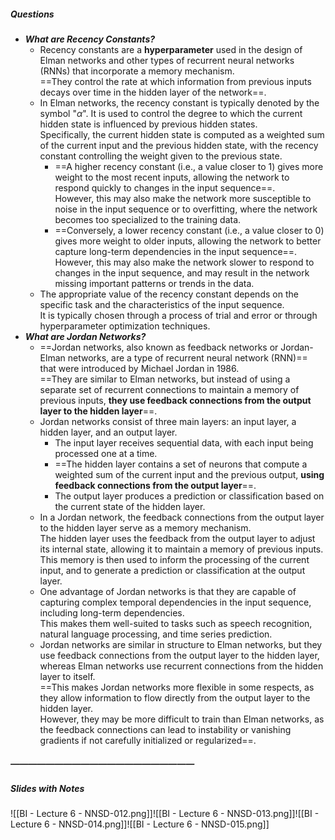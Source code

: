 ##### Questions
- ***What are Recency Constants?***
	- Recency constants are a **hyperparameter** used in the design of Elman networks and other types of recurrent neural networks (RNNs) that incorporate a memory mechanism. <br>==They control the rate at which information from previous inputs decays over time in the hidden layer of the network==.
	- In Elman networks, the recency constant is typically denoted by the symbol "$\alpha$". It is used to control the degree to which the current hidden state is influenced by previous hidden states. <br>Specifically, the current hidden state is computed as a weighted sum of the current input and the previous hidden state, with the recency constant controlling the weight given to the previous state.
		- ==A higher recency constant (i.e., a value closer to $1$) gives more weight to the most recent inputs, allowing the network to respond quickly to changes in the input sequence==. <br>However, this may also make the network more susceptible to noise in the input sequence or to overfitting, where the network becomes too specialized to the training data.
		- ==Conversely, a lower recency constant (i.e., a value closer to $0$) gives more weight to older inputs, allowing the network to better capture long-term dependencies in the input sequence==. <br>However, this may also make the network slower to respond to changes in the input sequence, and may result in the network missing important patterns or trends in the data.
	- The appropriate value of the recency constant depends on the specific task and the characteristics of the input sequence. <br>It is typically chosen through a process of trial and error or through hyperparameter optimization techniques.
- ***What are Jordan Networks?***
	- ==Jordan networks, also known as feedback networks or Jordan-Elman networks, are a type of recurrent neural network (RNN)== that were introduced by Michael Jordan in 1986. <br>==They are similar to Elman networks, but instead of using a separate set of recurrent connections to maintain a memory of previous inputs, **they use feedback connections from the output layer to the hidden layer**==.
	- Jordan networks consist of three main layers: an input layer, a hidden layer, and an output layer. 
		- The input layer receives sequential data, with each input being processed one at a time. 
		- ==The hidden layer contains a set of neurons that compute a weighted sum of the current input and the previous output, **using feedback connections from the output layer**==. 
		- The output layer produces a prediction or classification based on the current state of the hidden layer.
	- In a Jordan network, the feedback connections from the output layer to the hidden layer serve as a memory mechanism. <br>The hidden layer uses the feedback from the output layer to adjust its internal state, allowing it to maintain a memory of previous inputs. <br>This memory is then used to inform the processing of the current input, and to generate a prediction or classification at the output layer.
	- One advantage of Jordan networks is that they are capable of capturing complex temporal dependencies in the input sequence, including long-term dependencies. <br>This makes them well-suited to tasks such as speech recognition, natural language processing, and time series prediction.
	- Jordan networks are similar in structure to Elman networks, but they use feedback connections from the output layer to the hidden layer, whereas Elman networks use recurrent connections from the hidden layer to itself. <br>==This makes Jordan networks more flexible in some respects, as they allow information to flow directly from the output layer to the hidden layer. <br>However, they may be more difficult to train than Elman networks, as the feedback connections can lead to instability or vanishing gradients if not carefully initialized or regularized==.

##### —————————————————————
##### Slides with Notes
![[BI - Lecture 6 - NNSD-012.png]]![[BI - Lecture 6 - NNSD-013.png]]![[BI - Lecture 6 - NNSD-014.png]]![[BI - Lecture 6 - NNSD-015.png]]